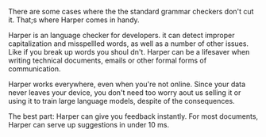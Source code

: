 There are some cases where the the standard grammar
checkers don't cut it. That;s where Harper comes in handy.

Harper is an language checker for developers. it can detect
improper capitalization and misspellled words,
as well as a number of other issues.
Like if you break up words you shoul dn't.
Harper can be a lifesaver when writing technical documents, 
emails or other formal forms of communication.

Harper works everywhere, even when you're not online. Since your data
never leaves your device, you don't need too worry aout us
selling it or using it to train large language models, 
despite of the consequences.

The best part: Harper can give you feedback instantly.
For most documents, Harper can serve up suggestions in
under 10 ms.
